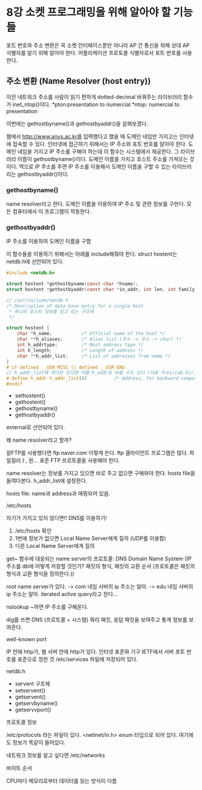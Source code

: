 # 8강 소켓 프로그래밍을 위해 알아야 할 기능들

포트 번호와 주소 변환은 꼭 소켓 인터페이스뿐만 아니라 AP 간 통신을 위해 상대 AP 식별자를 알기 위해 알아야 한다.
어플리케이션 프로토콜 식별자로서 포트 번호를 사용한다.

## 주소 변환 (Name Resolver (host entry))

이진 네트워크 주소를 사람이 읽기 편하게 dotted-decimal 바꿔주는 라이브러리 함수가 inet_ntop()이다.
*pton:presentation to numercial
*ntop: numercial to presentation

이번에는 gethostbyname()과 gethostbyaddr()을 살펴보겠다.

웹에서 http://www.anys.ac.kr를 입력했다고 했을 때 도메인 네임만 가지고는 인터넷에 접속할 수 있다. 인터넷에 접근하기 위해서는 IP 주소와 포트 번호를 알아야 한다. 도메인 네임을 가지고 IP 주소를 구해야 하는데 이 함수는 시스템에서 제공한다. 그 라이브러리 이름이 gethostbyname()이다. 도메인 이름을 가지고 호스트 주소를 가져오는 것이다. 역으로 IP 주소를 주면 IP 주소를 이용해서 도메인 이름을 구할 수 있는 라이브러리는 gethostbyaddr()이다.

### gethostbyname()
name resolver라고 한다.
도메인 이름을 이용하여 IP 주소 및 관련 정보를 구한다.
모든 컴퓨터에서 이 프로그램이 작동한다.

### gethostbyaddr()
IP 주소를 이용하여 도메인 이름을 구함

이 함수들을 이용하기 위해서는 아래를 include해줘야 한다. struct hostent는 netdb.h에 선언되어 있다.
```C
#include <netdb.h>

struct hostent *gethostbyname(const char *hname);
struct hostent *gethostbyaddr(const char *in_addr, int len, int family);
```

```C
// /usr/include/netdb.h
/* Description of data base entry for a single host
 * 하나의 호스트 정보를 담고 있는 구조체
 */

struct hostent {
    char *h_name;           /* Official name of the host */             // naver.com
    char **h_aliases;       /* Alias list (주소 -> 주소 -> char) */       // NULL (www.naver.com)
    int h_addrtype;         /* Most address type */                     // AF_INET(2)
    int h_length;           /* Length of address */                     // 4bytes(IPv4)
    char **h_addr_list;     /* List of addresses from name */           // 네트워크 카드(Ethernet card)를 여러 개 꼽게 되면 여러 개의 IP 주소를 가질 수 있다. (주소 -> 주소 -> char 형태의 배열)
}
# if defined __USR_MISC || defined __USR_GNU
// h_addr_list에 하나만 있다면 이를 h_addr로 바꿀 수도 있다 (대표 주소si(ab h)). 옛날 프로그램은 이렇게 하는데 요즘은 안 될 수도?
# define h_addr h_addr_list[0]          /* Address, for backward compatibility */
#endif
```

- sethostent()
- gethostent()
- gethostbyname()
- gethostbyaddr()

external로 선언되어 있다.

왜 name resolver라고 할까?

알FTP를 사용했다면
ftp naver.com 이렇게 쓴다.
ftp 클라이언트 프로그램은 많다. 파일질리ㅏ, 윈...
표준 FTP 프로토콜을 사용해야 한다.

name resolver는 정보를 가지고 있으면 바로 주고 없으면 구해와야 한다.
hosts file을 들여다본다. h_addr_list에 설정한다.

hosts file: name과 address과 매핑되어 있음.

/etc/hosts

자기가 가지고 있지 않다면!! DNS를 이용하기!

1. /etc/hosts 확인
2. 1번에 정보가 없으면 Local Name Server에게 질의 (UDP를 이용함)
3. 다른 Local Name Server에게 질의

get~ 함수에 대응되는 name server의 프로토콜: DNS Domain Name System (IP 주소를 db에 어떻게 저장할 것인가? 패킷의 형식, 패킷의 교환 순서 (프로토콜은 패킷의 형식과 교환 형식을 정의한다.))

root name server가 있다. -> com 네임 서버의 ip 주소는 알아. -> edu 네임 서버의 ip 주소는 알아.
iterated active query라고 한다...



nslookup ~하면 IP 주소를 구해온다.

dig를 쓰면 DNS (프로토콜 + 시스템)
쿼리 패킷, 응답 패킷을 보여주고 통계 정보를 보여준다.

well-known port

IP 안에 http가, 웹 서버 안에 http가 있다.
인터넷 표준화 기구 IETF에서 서버 포트 번호를 표준으로 정한 것
/etc/services 파일에 저장되어 있다.

netdb.h

- servent 구조체
- setservent()
- getservent()
- getservbyname()
- getservvport()


프로토콜 정보

/etc/protocols 라는 파일이 있다.
<netinet/in.h>
enum 타입으로 되어 있다. 여기에도 정보가 똑같이 들어있다.

네트워크 정보를 알고 싶다면
/etc/networks

바이트 순서

CPU마다 메모리로부터 데이터를 읽는 방식이 다름
